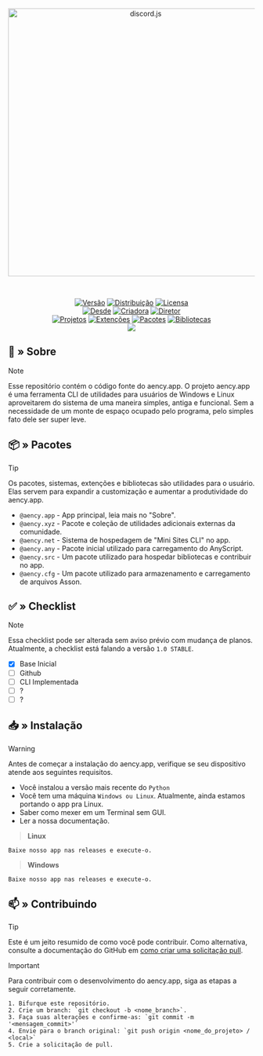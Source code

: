 <div align="center">
	<br />
	<p>
		<a href="https://github.com/aencyco/aencyapp/"><img src="https://www.aency.xyz/cdn/img/aency_banner_rc.png" width="546" alt="discord.js" /></a>
	</p>
	<br />
	<p>
		<a href="https://github.com/aencyco/aencyapp/"><img src="https://img.shields.io/badge/Versão-1.0-red?labelColor=gray&style=plastic&logoWidth=0" alt="Versão"/></a>
		<a href="https://github.com/aencyco/aencyapp/"><img src="https://img.shields.io/badge/Distribuição-Estável-red?labelColor=gray&style=plastic&logoWidth=0" alt="Distribuição"/></a>
		<a href="https://github.com/aencyco/aencyapp/"><img src="https://img.shields.io/badge/Licensa-Pública-red?labelColor=gray&style=plastic&logoWidth=0" alt="Licensa"/></a>
		<br>
		<a href="https://github.com/aencyco/aencyapp/"><img src="https://img.shields.io/badge/Desde-2022-orange?labelColor=gray&style=plastic&logoWidth=0" alt="Desde" /></a>
		<a href="https://github.com/aencyco/aencyapp/"><img src="https://img.shields.io/badge/Criadora-Aency-orange?labelColor=gray&style=plastic&logoWidth=0" alt="Criadora"/></a>
		<a href="https://github.com/aencyco/aencyapp/"><img src="https://img.shields.io/badge/Diretor-Gabriel-orange?labelColor=gray&style=plastic&logoWidth=0" alt="Diretor"/></a>
		<br>
		<a href="https://github.com/aencyco/aencyapp/"><img src="https://img.shields.io/badge/Projetos-9-green?labelColor=gray&style=plastic&logoWidth=0" alt="Projetos"/></a>
		<a href="https://github.com/aencyco/aencyapp/"><img src="https://img.shields.io/badge/Extenções-0-green?labelColor=gray&style=plastic&logoWidth=0" alt="Extenções"/></a>
		<a href="https://github.com/aencyco/aencyapp/"><img src="https://img.shields.io/badge/Pacotes-0-green?labelColor=gray&style=plastic&logoWidth=0" alt="Pacotes"/></a>
		<a href="https://github.com/aencyco/aencyapp/"><img src="https://img.shields.io/badge/Bibliotecas-0-green?labelColor=gray&style=plastic&logoWidth=0" alt="Bibliotecas"/></a>
		<br>
		<a href="https://dsc.gg/aency" ><img src="https://img.shields.io/badge/Discord-Aency-blue?labelColor=gray&style=plastic&logoWidth=0" /></a>
	</p>
</div>

## 🔮 » Sobre
> [!NOTE]
> Esse repositório contém o código fonte do aency.app. O projeto aency.app é uma ferramenta CLI de utilidades para usuários de Windows e Linux aproveitarem do sistema de uma maneira simples, antiga e funcional. Sem a necessidade de um monte de espaço ocupado pelo programa, pelo simples fato dele ser super leve.

## 📦 » Pacotes
> [!TIP]
> Os pacotes, sistemas, extenções e bibliotecas são utilidades para o usuário. Elas servem para expandir a customização e aumentar a produtividade do aency.app.
- `@aency.app` - App principal, leia mais no "Sobre".
- `@aency.xyz` - Pacote e coleção de utilidades adicionais externas da comunidade.
- `@aency.net` - Sistema de hospedagem de "Mini Sites CLI" no app.
- `@aency.any` - Pacote inicial utilizado para carregamento do AnyScript.
- `@aency.src` - Um pacote utilizado para hospedar bibliotecas e contribuir no app.
- `@aency.cfg` - Um pacote utilizado para armazenamento e carregamento de arquivos Asson.

## ✅ » Checklist
> [!NOTE]
> Essa checklist pode ser alterada sem aviso prévio com mudança de planos. Atualmente, a checklist está falando a versão `1.0 STABLE`.
- [x] Base Inicial
- [ ] Github
- [ ] CLI Implementada
- [ ] ?
- [ ] ?

## 📥 » Instalação
> [!WARNING]
> Antes de começar a instalação do aency.app, verifique se seu dispositivo atende aos seguintes requisitos.

- Você instalou a versão mais recente do `Python`
- Você tem uma máquina `Windows ou Linux`. Atualmente, ainda estamos portando o app pra Linux.
- Saber como mexer em um Terminal sem GUI.
- Ler a nossa documentação.

> **Linux**
```
Baixe nosso app nas releases e execute-o.
```

> **Windows**
```
Baixe nosso app nas releases e execute-o.
```

## 📫 » Contribuindo
> [!TIP]
> Este é um jeito resumido de como você pode contribuir. Como alternativa, consulte a documentação do GitHub em [como criar uma solicitação pull](https://help.github.com/en/github/collaborating-with-issues-and-pull-requests/creating-a-pull-request).

> [!IMPORTANT]
> Para contribuir com o desenvolvimento do aency.app, siga as etapas a seguir corretamente.

```
1. Bifurque este repositório.
2. Crie um branch: `git checkout -b <nome_branch>`.
3. Faça suas alterações e confirme-as: `git commit -m '<mensagem_commit>'`
4. Envie para o branch original: `git push origin <nome_do_projeto> / <local>`
5. Crie a solicitação de pull.
```
